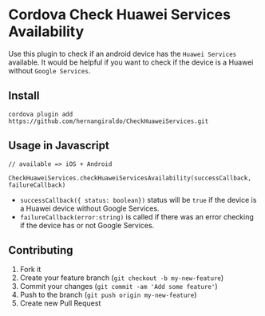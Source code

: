 Cordova Check Huawei Services Availability
=======================================

Use this plugin to check if an android device has the `Huawei Services` available. It would be helpful if you want to check if the device is a Huawei without `Google Services`.


## Install

```
cordova plugin add https://github.com/hernangiraldo/CheckHuaweiServices.git
```

## Usage in Javascript

```
// available => iOS + Android

CheckHuaweiServices.checkHuaweiServicesAvailability(successCallback, failureCallback)
```

- `successCallback({ status: boolean})` status will be `true` if the device is a Huawei device without Google Services.
- `failureCallback(error:string)` is called if there was an error checking if the device has or not Google Services.

## Contributing

1. Fork it
2. Create your feature branch (`git checkout -b my-new-feature`)
3. Commit your changes (`git commit -am 'Add some feature'`)
4. Push to the branch (`git push origin my-new-feature`)
5. Create new Pull Request
